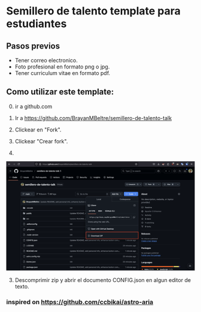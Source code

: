 # Semillero de talento template para estudiantes

## Pasos previos

- Tener correo electronico.
- Foto profesional en formato png o jpg.
- Tener curriculum vitae en formato pdf.

## Como utilizar este template:

0. ir a github.com

1. Ir a https://github.com/BrayanMBeltre/semillero-de-talento-talk

2. Clickear en "Fork".

3. Clickear "Crear fork".

4.

![Descargar template en formato zip](public/tutorial/download-repo.png)

3. Descomprimir zip y abrir el documento CONFIG.json en algun editor de texto.

### inspired on https://github.com/ccbikai/astro-aria
